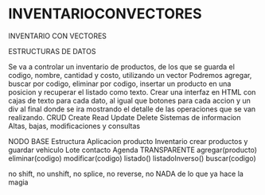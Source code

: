 # INVENTARIOCONVECTORES
INVENTARIO CON VECTORES


ESTRUCTURAS DE DATOS

Se va a controlar un inventario de productos, de los que se guarda el codigo, nombre, cantidad y costo, utilizando un vector
Podremos agregar, buscar por codigo, eliminar por codigo, insertar un producto en una posicion y recuperar el listado como texto.
Crear una interfaz en HTML con cajas de texto para cada dato, al igual que botones para cada accion y un div al final donde se ira mostrando el detalle de las operaciones que se van realizando.
CRUD
Create Read Update Delete
Sistemas de informacion
Altas, bajas, modificaciones y consultas


NODO BASE     Estructura        Aplicacion
producto       Inventario         crear productos y guardar
vehiculo       Lote
contacto       Agenda
              TRANSPARENTE
               agregar(producto)
               eliminar(codigo)
                    modificar(codigo)
               listado()
               listadoInverso()
               buscar(codigo)
                 
no shift, no unshift, no splice, no reverse, no NADA de lo que ya hace la magia
